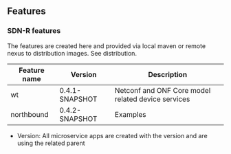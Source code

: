 ## Features

### SDN-R features

The features are created here and provided via local maven or remote nexus to distribution images. See distribution.

|Feature name|Version|Description|
|---------------|-------------|-------------|
|wt|0.4.1-SNAPSHOT|Netconf and ONF Core model related device services|
|northbound|0.4.2-SNAPSHOT|Examples|


  * Version: All microservice apps are created with the version and are using the related parent